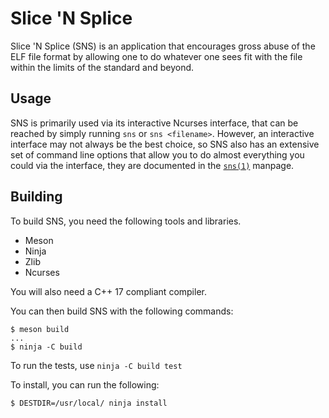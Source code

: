 # Slice 'N Splice
Slice 'N Splice (SNS) is an application that encourages gross abuse of the ELF file format by allowing one to do whatever one sees fit with the file within the limits of the standard and beyond.

## Usage
SNS is primarily used via its interactive Ncurses interface, that can be reached by simply running `sns` or `sns <filename>`. However, an interactive interface may not always be the best choice, so SNS also has an extensive set of command line options that allow you to do almost everything you could via the interface, they are documented in the [`sns(1)`](doc/sns.1) manpage.


## Building
To build SNS, you need the following tools and libraries.
 
 * Meson
 * Ninja
 * Zlib
 * Ncurses

You will also need a C++ 17 compliant compiler. 


You can then build SNS with the following commands:

```
$ meson build
...
$ ninja -C build
```

To run the tests, use `ninja -C build test`

To install, you can run the following:
```
$ DESTDIR=/usr/local/ ninja install
```

